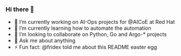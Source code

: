 ### Hi there 👋

- 🔭 I’m currently working on AI-Ops projects for @AICoE at Red Hat
- 🌱 I’m currently learning how to automate the automation
- 👯 I’m looking to collaborate on Python, Go and Argo-\* projects
- 💬 Ask me about anything
- ⚡ Fun fact: @fridex told me about this README easter egg
